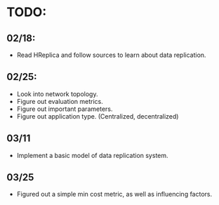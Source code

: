 # TODO:

## 02/18:
- Read HReplica and follow sources to learn about data replication.

## 02/25:
- Look into network topology.
- Figure out evaluation metrics.
- Figure out important parameters.
- Figure out application type. (Centralized, decentralized)

## 03/11
- Implement a basic model of data replication system.

## 03/25
- Figured out a simple min cost metric, as well as influencing factors.

